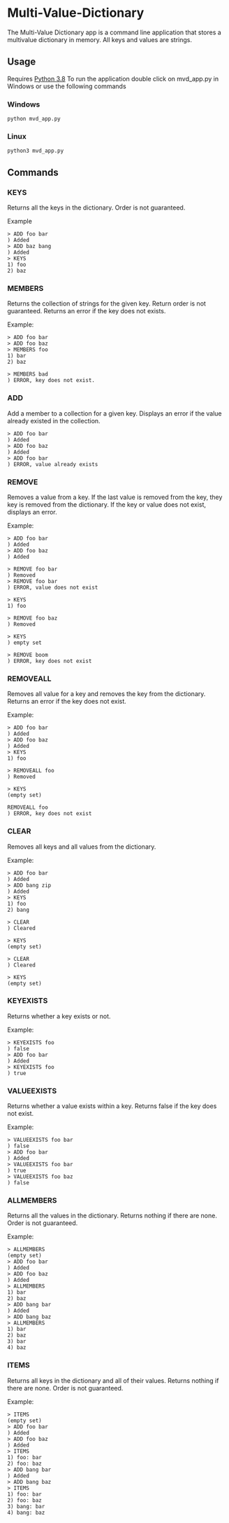 # Multi-Value-Dictionary
The Multi-Value Dictionary app is a command line application that stores a multivalue dictionary in memory.  All keys and values are strings. 


## Usage
Requires [Python 3.8](https://www.python.org/downloads/)
To run the application double click on mvd_app.py in Windows or use the following commands
### Windows
```
python mvd_app.py
```
### Linux
```
python3 mvd_app.py
```

## Commands 
### KEYS
Returns all the keys in the dictionary.  Order is not guaranteed.
  
Example
```
> ADD foo bar
) Added
> ADD baz bang
) Added
> KEYS
1) foo
2) baz
```

### MEMBERS
Returns the collection of strings for the given key.  Return order is not guaranteed.  Returns an error if the key does not exists.
  
Example:
```
> ADD foo bar
> ADD foo baz
> MEMBERS foo
1) bar
2) baz

> MEMBERS bad
) ERROR, key does not exist.
```

### ADD
Add a member to a collection for a given key. Displays an error if the value already existed in the collection. 
  
```  
> ADD foo bar
) Added
> ADD foo baz
) Added
> ADD foo bar
) ERROR, value already exists
```

### REMOVE
Removes a value from a key.  If the last value is removed from the key, they key is removed from the dictionary. If the key or value does not exist, displays an error. 
  
Example:
```
> ADD foo bar
) Added
> ADD foo baz
) Added

> REMOVE foo bar  
) Removed
> REMOVE foo bar  
) ERROR, value does not exist

> KEYS
1) foo

> REMOVE foo baz
) Removed

> KEYS
) empty set

> REMOVE boom
) ERROR, key does not exist
```
  
### REMOVEALL
Removes all value for a key and removes the key from the dictionary. Returns an error if the key does not exist.
  
Example:
```
> ADD foo bar
) Added
> ADD foo baz
) Added
> KEYS
1) foo

> REMOVEALL foo
) Removed

> KEYS
(empty set)

REMOVEALL foo
) ERROR, key does not exist

```

### CLEAR
Removes all keys and all values from the dictionary.

Example:
```
> ADD foo bar
) Added
> ADD bang zip
) Added
> KEYS
1) foo
2) bang

> CLEAR
) Cleared

> KEYS
(empty set)

> CLEAR
) Cleared

> KEYS
(empty set)

```

### KEYEXISTS
Returns whether a key exists or not. 
  
Example:
```
> KEYEXISTS foo
) false
> ADD foo bar
) Added
> KEYEXISTS foo
) true
```
  
### VALUEEXISTS
Returns whether a value exists within a key.  Returns false if the key does not exist.
  
Example:
```
> VALUEEXISTS foo bar
) false
> ADD foo bar
) Added
> VALUEEXISTS foo bar
) true
> VALUEEXISTS foo baz
) false
```

### ALLMEMBERS
Returns all the values in the dictionary.  Returns nothing if there are none. Order is not guaranteed.
  
Example:
```
> ALLMEMBERS
(empty set)
> ADD foo bar
) Added
> ADD foo baz
) Added  
> ALLMEMBERS
1) bar
2) baz
> ADD bang bar
) Added
> ADD bang baz
> ALLMEMBERS
1) bar
2) baz
3) bar
4) baz
```

### ITEMS
Returns all keys in the dictionary and all of their values.  Returns nothing if there are none.  Order is not guaranteed.
  
Example:
```
> ITEMS
(empty set)
> ADD foo bar
) Added
> ADD foo baz
) Added  
> ITEMS
1) foo: bar
2) foo: baz
> ADD bang bar
) Added
> ADD bang baz
> ITEMS
1) foo: bar
2) foo: baz
3) bang: bar
4) bang: baz
```  
  


  
